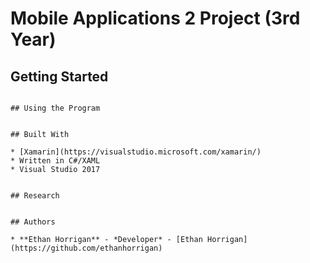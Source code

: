 
# Mobile Applications 2 Project (3rd Year)



## Getting Started

```

## Using the Program


## Built With

* [Xamarin](https://visualstudio.microsoft.com/xamarin/)
* Written in C#/XAML
* Visual Studio 2017


## Research


## Authors

* **Ethan Horrigan** - *Developer* - [Ethan Horrigan](https://github.com/ethanhorrigan)


